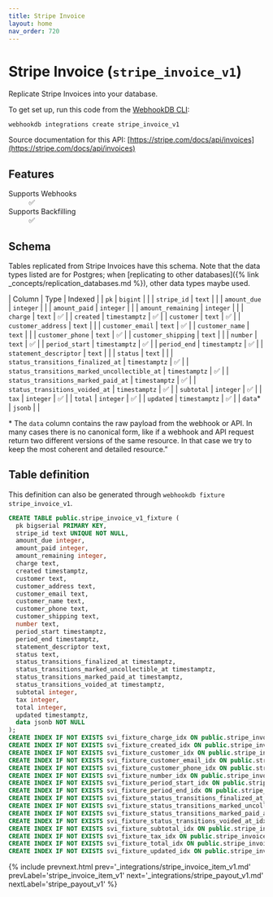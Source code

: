 ```yaml
---
title: Stripe Invoice
layout: home
nav_order: 720
---
```


# Stripe Invoice (`stripe_invoice_v1`)

Replicate Stripe Invoices into your database.

To get set up, run this code from the [WebhookDB CLI](https://webhookdb.com/terminal):
```
webhookdb integrations create stripe_invoice_v1
```

Source documentation for this API: [https://stripe.com/docs/api/invoices](https://stripe.com/docs/api/invoices)

## Features

<dl>
<dt>Supports Webhooks</dt>
<dd>✅</dd>
<dt>Supports Backfilling</dt>
<dd>✅</dd>

</dl>

## Schema

Tables replicated from Stripe Invoices have this schema.
Note that the data types listed are for Postgres;
when [replicating to other databases]({% link _concepts/replication_databases.md %}),
other data types maybe used.

| Column | Type | Indexed |
| `pk` | `bigint` |  |
| `stripe_id` | `text` |  |
| `amount_due` | `integer` |  |
| `amount_paid` | `integer` |  |
| `amount_remaining` | `integer` |  |
| `charge` | `text` | ✅ |
| `created` | `timestamptz` | ✅ |
| `customer` | `text` | ✅ |
| `customer_address` | `text` |  |
| `customer_email` | `text` | ✅ |
| `customer_name` | `text` |  |
| `customer_phone` | `text` | ✅ |
| `customer_shipping` | `text` |  |
| `number` | `text` | ✅ |
| `period_start` | `timestamptz` | ✅ |
| `period_end` | `timestamptz` | ✅ |
| `statement_descriptor` | `text` |  |
| `status` | `text` |  |
| `status_transitions_finalized_at` | `timestamptz` | ✅ |
| `status_transitions_marked_uncollectible_at` | `timestamptz` | ✅ |
| `status_transitions_marked_paid_at` | `timestamptz` | ✅ |
| `status_transitions_voided_at` | `timestamptz` | ✅ |
| `subtotal` | `integer` | ✅ |
| `tax` | `integer` | ✅ |
| `total` | `integer` | ✅ |
| `updated` | `timestamptz` | ✅ |
| `data`* | `jsonb` |  |

<span class="fs-3">* The `data` column contains the raw payload from the webhook or API.
In many cases there is no canonical form, like if a webhook and API request return
two different versions of the same resource.
In that case we try to keep the most coherent and detailed resource."</span>

## Table definition

This definition can also be generated through `webhookdb fixture stripe_invoice_v1`.

```sql
CREATE TABLE public.stripe_invoice_v1_fixture (
  pk bigserial PRIMARY KEY,
  stripe_id text UNIQUE NOT NULL,
  amount_due integer,
  amount_paid integer,
  amount_remaining integer,
  charge text,
  created timestamptz,
  customer text,
  customer_address text,
  customer_email text,
  customer_name text,
  customer_phone text,
  customer_shipping text,
  number text,
  period_start timestamptz,
  period_end timestamptz,
  statement_descriptor text,
  status text,
  status_transitions_finalized_at timestamptz,
  status_transitions_marked_uncollectible_at timestamptz,
  status_transitions_marked_paid_at timestamptz,
  status_transitions_voided_at timestamptz,
  subtotal integer,
  tax integer,
  total integer,
  updated timestamptz,
  data jsonb NOT NULL
);
CREATE INDEX IF NOT EXISTS svi_fixture_charge_idx ON public.stripe_invoice_v1_fixture (charge);
CREATE INDEX IF NOT EXISTS svi_fixture_created_idx ON public.stripe_invoice_v1_fixture (created);
CREATE INDEX IF NOT EXISTS svi_fixture_customer_idx ON public.stripe_invoice_v1_fixture (customer);
CREATE INDEX IF NOT EXISTS svi_fixture_customer_email_idx ON public.stripe_invoice_v1_fixture (customer_email);
CREATE INDEX IF NOT EXISTS svi_fixture_customer_phone_idx ON public.stripe_invoice_v1_fixture (customer_phone);
CREATE INDEX IF NOT EXISTS svi_fixture_number_idx ON public.stripe_invoice_v1_fixture (number);
CREATE INDEX IF NOT EXISTS svi_fixture_period_start_idx ON public.stripe_invoice_v1_fixture (period_start);
CREATE INDEX IF NOT EXISTS svi_fixture_period_end_idx ON public.stripe_invoice_v1_fixture (period_end);
CREATE INDEX IF NOT EXISTS svi_fixture_status_transitions_finalized_at_idx ON public.stripe_invoice_v1_fixture (status_transitions_finalized_at);
CREATE INDEX IF NOT EXISTS svi_fixture_status_transitions_marked_uncollectible_at_idx ON public.stripe_invoice_v1_fixture (status_transitions_marked_uncollectible_at);
CREATE INDEX IF NOT EXISTS svi_fixture_status_transitions_marked_paid_at_idx ON public.stripe_invoice_v1_fixture (status_transitions_marked_paid_at);
CREATE INDEX IF NOT EXISTS svi_fixture_status_transitions_voided_at_idx ON public.stripe_invoice_v1_fixture (status_transitions_voided_at);
CREATE INDEX IF NOT EXISTS svi_fixture_subtotal_idx ON public.stripe_invoice_v1_fixture (subtotal);
CREATE INDEX IF NOT EXISTS svi_fixture_tax_idx ON public.stripe_invoice_v1_fixture (tax);
CREATE INDEX IF NOT EXISTS svi_fixture_total_idx ON public.stripe_invoice_v1_fixture (total);
CREATE INDEX IF NOT EXISTS svi_fixture_updated_idx ON public.stripe_invoice_v1_fixture (updated);
```

{% include prevnext.html prev='_integrations/stripe_invoice_item_v1.md' prevLabel='stripe_invoice_item_v1' next='_integrations/stripe_payout_v1.md' nextLabel='stripe_payout_v1' %}
